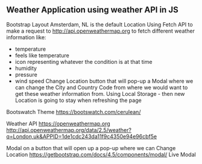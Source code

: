 ## Weather Application using weather API in JS
Bootstrap Layout
Amsterdam, NL is the default Location
Using Fetch API to make a request to http://api.openweathermap.org to fetch different weather information like:
 - temperature
 - feels like temperature
 - icon representing whatever the condition is at that time
 - humidity
 - pressure
 - wind speed
Change Location button that will pop-up a Modal where we can change the City and Country Code from where we would want to get these weather information from.
Using Local Storage - then new Location is going to stay when refreshing the page

Bootswatch Theme
https://bootswatch.com/cerulean/

Weather API
https://openweathermap.org
http://api.openweathermap.org/data/2.5/weather?q=London,uk&APPID=1de1cdc243da11f9c4350e94e96cbf5e

Modal on a button that will open up a pop-up where we can Change Location
https://getbootstrap.com/docs/4.5/components/modal/
Live Modal